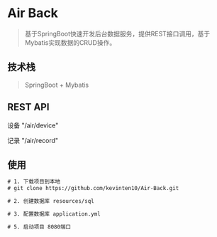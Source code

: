 # Air Back

> 基于SpringBoot快速开发后台数据服务，提供REST接口调用，基于Mybatis实现数据的CRUD操作。

## 技术栈

> SpringBoot + Mybatis

## REST API

设备 "/air/device"

记录 "/air/record"

## 使用

```txt
# 1. 下载项目到本地
# git clone https://github.com/kevinten10/Air-Back.git

# 2. 创建数据库 resources/sql

# 3. 配置数据库 application.yml

# 5. 启动项目 8080端口
```
